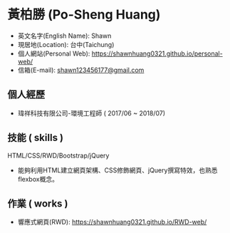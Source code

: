 # 黃柏勝 (Po-Sheng Huang)
* 英文名字(English Name): Shawn
* 現居地(Location): 台中(Taichung)
* 個人網站(Personal Web): https://shawnhuang0321.github.io/personal-web/
* 信箱(E-mail): shawn123456177@gmail.com

## 個人經歷
* 瑋祥科技有限公司-環境工程師 ( 2017/06 ~ 2018/07)

## 技能 ( skills )
HTML/CSS/RWD/Bootstrap/jQuery
* 能夠利用HTML建立網頁架構、CSS修飾網頁、jQuery撰寫特效，也熟悉flexbox概念。

## 作業 ( works )
* 響應式網頁(RWD): https://shawnhuang0321.github.io/RWD-web/
